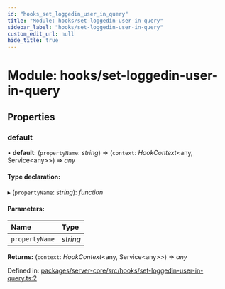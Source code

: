 ```yaml
---
id: "hooks_set_loggedin_user_in_query"
title: "Module: hooks/set-loggedin-user-in-query"
sidebar_label: "hooks/set-loggedin-user-in-query"
custom_edit_url: null
hide_title: true
---
```


# Module: hooks/set-loggedin-user-in-query

## Properties

### default

• **default**: (`propertyName`: *string*) => (`context`: *HookContext*<any, Service<any\>\>) => *any*

#### Type declaration:

▸ (`propertyName`: *string*): *function*

#### Parameters:

| Name | Type |
| :------ | :------ |
| `propertyName` | *string* |

**Returns:** (`context`: *HookContext*<any, Service<any\>\>) => *any*

Defined in: [packages/server-core/src/hooks/set-loggedin-user-in-query.ts:2](https://github.com/xr3ngine/xr3ngine/blob/2d83606b6/packages/server-core/src/hooks/set-loggedin-user-in-query.ts#L2)
